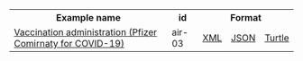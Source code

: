 <table class="list" width="100%">            
   <tr>
     <th>Example name</th>
     <th>id</th>
     <th colspan="3">Format</th>
   </tr>
   <tr>
      <td><a href="Immunization-air-03.html">Vaccination administration (Pfizer Comirnaty for COVID-19)</a></td>
      <td>air-03</td>
      <td><a href="Immunization-air-03.xml.html">XML</a></td>
      <td><a href="Immunization-air-03.json.html">JSON</a></td>
      <td><a href="Immunization-air-03.ttl.html">Turtle</a></td>
   </tr>
</table>